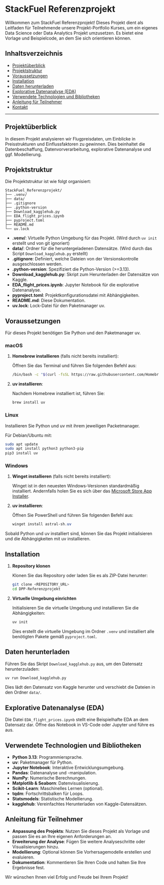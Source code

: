 # StackFuel Referenzprojekt

Willkommen zum StackFuel Referenzprojekt! Dieses Projekt dient als Leitfaden für Teilnehmende unsere Projekt-Portfolio Kurses, um ein eigenes Data Science oder Data Analytics Projekt umzusetzen. Es bietet eine Vorlage und Beispielcode, an dem Sie sich orientieren können.

## Inhaltsverzeichnis

- [Projektüberblick](#projektüberblick)
- [Projektstruktur](#projektstruktur)
- [Voraussetzungen](#voraussetzungen)
- [Installation](#installation)
- [Daten herunterladen](#daten-herunterladen)
- [Explorative Datenanalyse (EDA)](#explorative-datenanalyse-eda)
- [Verwendete Technologien und Bibliotheken](#verwendete-technologien-und-bibliotheken)
- [Anleitung für Teilnehmer](#anleitung-für-teilnehmer)
- [Kontakt](#kontakt)

---

## Projektüberblick

In diesem Projekt analysieren wir Flugpreisdaten, um Einblicke in Preisstrukturen und Einflussfaktoren zu gewinnen. Dies beinhaltet die Datenbeschaffung, Datenvorverarbeitung, explorative Datenanalyse und ggf. Modellierung.

## Projektstruktur

Die Projektstruktur ist wie folgt organisiert:

```
StackFuel_Referenzprojekt/
├── .venv/
├── data/
├── .gitignore
├── .python-version
├── Download_kagglehub.py
├── EDA_flight_prices.ipynb
├── pyproject.toml
├── README.md
└── uv.lock
```

- **.venv/**: Virtuelle Python Umgebung für das Projekt. (Wird durch `uv init` erstellt und von git ignoriert)
- **data/**: Ordner für die heruntergeladenen Datensätze. (Wird durch das Script `Download_kagglehub.py` erstellt)
- **.gitignore**: Definiert, welche Dateien von der Versionskontrolle ausgeschlossen werden.
- **.python-version**: Spezifiziert die Python-Version (>=3.13).
- **Download_kagglehub.py**: Skript zum Herunterladen der Datensätze von Kaggle.
- **EDA_flight_prices.ipynb**: Jupyter Notebook für die explorative Datenanalyse.
- **pyproject.toml**: Projektkonfigurationsdatei mit Abhängigkeiten.
- **README.md**: Diese Dokumentation.
- **uv.lock**: Lock-Datei für den Paketmanager uv.

## Voraussetzungen

Für dieses Projekt benötigen Sie Python und den Paketmanager uv.

### macOS

1. **Homebrew installieren** (falls nicht bereits installiert):
   
   Öffnen Sie das Terminal und führen Sie folgenden Befehl aus:

   ```bash
   /bin/bash -c "$(curl -fsSL https://raw.githubusercontent.com/Homebrew/install/HEAD/install.sh)"
   ```

2. **uv installieren**:

   Nachdem Homebrew installiert ist, führen Sie:

   ```bash
   brew install uv
   ```

### Linux

Installieren Sie Python und uv mit ihrem jeweiligen Packetmanager.

Für Debian/Ubuntu mit:

   ```bash
   sudo apt update
   sudo apt install python3 python3-pip
   pip3 install uv
   ```


### Windows

1. **Winget installieren** (falls nicht bereits installiert):

   Winget ist in den neuesten Windows-Versionen standardmäßig installiert. Andernfalls holen Sie es sich über das [Microsoft Store App Installer](https://apps.microsoft.com/store/detail/9NBLGGH4NNS1).

2. **uv installieren**:

   Öffnen Sie PowerShell und führen Sie folgenden Befehl aus:

   ```powershell
   winget install astral-sh.uv
   ```

Sobald Python und uv installiert sind, können Sie das Projekt initialisieren und die Abhängigkeiten mit uv installieren.

## Installation

1. **Repository klonen**

   Klonen Sie das Repository oder laden Sie es als ZIP-Datei herunter:

   ```bash
   git clone <REPOSITORY_URL>
   cd DPP-Referenzprojekt
   ```



2. **Virtuelle Umgebung einrichten**

   Initialisieren Sie die virtuelle Umgebung und installieren Sie die Abhängigkeiten:

   ```bash
   uv init
   ```

   Dies erstellt die virtuelle Umgebung im Ordner `.venv` und installiert alle benötigten Pakete gemäß `pyproject.toml`.

## Daten herunterladen

Führen Sie das Skript `Download_kagglehub.py` aus, um den Datensatz herunterzuladen:

```bash
uv run Download_kagglehub.py
```

Dies lädt den Datensatz von Kaggle herunter und verschiebt die Dateien in den Ordner `data/`.

## Explorative Datenanalyse (EDA)

Die Datei `EDA_flight_prices.ipynb` stellt eine Beispielhafte EDA an dem Datensatz dar. Öffne das Notebook in VS-Code oder Jupyter und führe es aus.

## Verwendete Technologien und Bibliotheken

- **Python 3.13**: Programmiersprache.
- **uv**: Paketmanager für Python.
- **Jupyter Notebook**: Interaktive Entwicklungsumgebung.
- **Pandas**: Datenanalyse und -manipulation.
- **NumPy**: Numerische Berechnungen.
- **Matplotlib & Seaborn**: Datenvisualisierung.
- **Scikit-Learn**: Maschinelles Lernen (optional).
- **tqdm**: Fortschrittsbalken für Loops.
- **Statsmodels**: Statistische Modellierung.
- **kagglehub**: Vereinfachtes Herunterladen von Kaggle-Datensätzen.

## Anleitung für Teilnehmer

- **Anpassung des Projekts**: Nutzen Sie dieses Projekt als Vorlage und passen Sie es an Ihre eigenen Anforderungen an.
- **Erweiterung der Analyse**: Fügen Sie weitere Analyseschritte oder Visualisierungen hinzu.
- **Modellierung**: Optional können Sie Vorhersagemodelle erstellen und evaluieren.
- **Dokumentation**: Kommentieren Sie Ihren Code und halten Sie Ihre Ergebnisse fest.


Wir wünschen Ihnen viel Erfolg und Freude bei Ihrem Projekt!